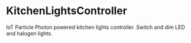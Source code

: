 # KitchenLightsController
IoT Particle Photon powered kitchen lights controller. Switch and dim LED and halogen lights.
